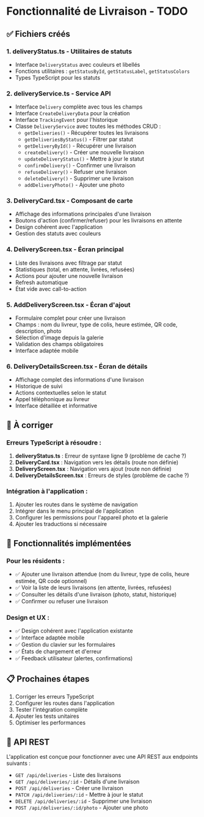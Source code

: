 # Fonctionnalité de Livraison - TODO

## ✅ Fichiers créés

### 1. **deliveryStatus.ts** - Utilitaires de statuts
- Interface `DeliveryStatus` avec couleurs et libellés
- Fonctions utilitaires : `getStatusById`, `getStatusLabel`, `getStatusColors`
- Types TypeScript pour les statuts

### 2. **deliveryService.ts** - Service API
- Interface `Delivery` complète avec tous les champs
- Interface `CreateDeliveryData` pour la création
- Interface `TrackingEvent` pour l'historique
- Classe `DeliveryService` avec toutes les méthodes CRUD :
  - `getDeliveries()` - Récupérer toutes les livraisons
  - `getDeliveriesByStatus()` - Filtrer par statut
  - `getDeliveryById()` - Récupérer une livraison
  - `createDelivery()` - Créer une nouvelle livraison
  - `updateDeliveryStatus()` - Mettre à jour le statut
  - `confirmDelivery()` - Confirmer une livraison
  - `refuseDelivery()` - Refuser une livraison
  - `deleteDelivery()` - Supprimer une livraison
  - `addDeliveryPhoto()` - Ajouter une photo

### 3. **DeliveryCard.tsx** - Composant de carte
- Affichage des informations principales d'une livraison
- Boutons d'action (confirmer/refuser) pour les livraisons en attente
- Design cohérent avec l'application
- Gestion des statuts avec couleurs

### 4. **DeliveryScreen.tsx** - Écran principal
- Liste des livraisons avec filtrage par statut
- Statistiques (total, en attente, livrées, refusées)
- Actions pour ajouter une nouvelle livraison
- Refresh automatique
- État vide avec call-to-action

### 5. **AddDeliveryScreen.tsx** - Écran d'ajout
- Formulaire complet pour créer une livraison
- Champs : nom du livreur, type de colis, heure estimée, QR code, description, photo
- Sélection d'image depuis la galerie
- Validation des champs obligatoires
- Interface adaptée mobile

### 6. **DeliveryDetailsScreen.tsx** - Écran de détails
- Affichage complet des informations d'une livraison
- Historique de suivi
- Actions contextuelles selon le statut
- Appel téléphonique au livreur
- Interface détaillée et informative

## 🔧 À corriger

### Erreurs TypeScript à résoudre :
1. **deliveryStatus.ts** : Erreur de syntaxe ligne 9 (problème de cache ?)
2. **DeliveryCard.tsx** : Navigation vers les détails (route non définie)
3. **DeliveryScreen.tsx** : Navigation vers ajout (route non définie)
4. **DeliveryDetailsScreen.tsx** : Erreurs de styles (problème de cache ?)

### Intégration à l'application :
1. Ajouter les routes dans le système de navigation
2. Intégrer dans le menu principal de l'application
3. Configurer les permissions pour l'appareil photo et la galerie
4. Ajouter les traductions si nécessaire

## 🚀 Fonctionnalités implémentées

### Pour les résidents :
- ✅ Ajouter une livraison attendue (nom du livreur, type de colis, heure estimée, QR code optionnel)
- ✅ Voir la liste de leurs livraisons (en attente, livrées, refusées)
- ✅ Consulter les détails d'une livraison (photo, statut, historique)
- ✅ Confirmer ou refuser une livraison

### Design et UX :
- ✅ Design cohérent avec l'application existante
- ✅ Interface adaptée mobile
- ✅ Gestion du clavier sur les formulaires
- ✅ États de chargement et d'erreur
- ✅ Feedback utilisateur (alertes, confirmations)

## 📋 Prochaines étapes

1. Corriger les erreurs TypeScript
2. Configurer les routes dans l'application
3. Tester l'intégration complète
4. Ajouter les tests unitaires
5. Optimiser les performances

## 🔗 API REST

L'application est conçue pour fonctionner avec une API REST aux endpoints suivants :
- `GET /api/deliveries` - Liste des livraisons
- `GET /api/deliveries/:id` - Détails d'une livraison
- `POST /api/deliveries` - Créer une livraison
- `PATCH /api/deliveries/:id` - Mettre à jour le statut
- `DELETE /api/deliveries/:id` - Supprimer une livraison
- `POST /api/deliveries/:id/photo` - Ajouter une photo
